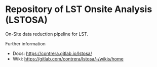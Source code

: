 # Repository of LST Onsite Analysis (LSTOSA)

On-Site data reduction pipeline for LST.

Further information

 - Docs: https://contrera.gitlab.io/lstosa/
 - Wiki: https://gitlab.com/contrera/lstosa/-/wikis/home
